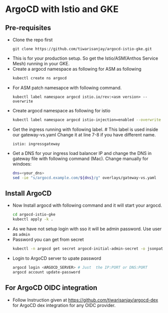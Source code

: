 # ArgoCD with Istio and GKE 

## Pre-requisites
- Clone the repo first
    ```
    git clone https://github.com/tiwarisanjay/argocd-istio-gke.git
    ```
- This is for your production setup. So get the Istio/ASM(Anthos Service Mesh) running in your GKE. 
- Create a argocd namespace as following for ASM as following 
    ```bash
    kubectl create ns argocd
    ```
- For ASM patch namesapce with following command. 
    ```
    kubectl label namespace argocd istio.io/rev:<asm version> --overwrite
    ```
- Create argocd namespace as following for istio
    ```bash
    kubectl label namespace argocd istio-injection=enabled --overwrite
    ```
- Get the ingress running with following label. # This label is used inside our gateway-vs.yaml Change it at line 7-8 if you have different name.
    ```
    istio: ingressgateway
    ```
- Get a DNS for your ingress load balancer IP and change the DNS in gateway file with following command (Mac). Change manually for windoes:
    ```bash
    dns=<your_dns>
    sed -ie "s/argocd.example.com/${dns}/g" overlays/gateway-vs.yaml
    ```

## Install ArgoCD

- Now Install argocd with following command and it will start your argocd. 
    ```bash
    cd argocd-istio-gke
    kubectl apply -k . 
    ```
- As we have not setup login with sso it will be admin password. Use user as `admin`
- Password you can get from secret 
    ```bash
    kubectl -n argocd get secret argocd-initial-admin-secret -o jsonpath="{.data.password}" | base64 -d; echo 
    ```
- Login to ArgoCD server to upate password
    ```bash
    argocd login <ARGOCD_SERVER> # Just  the IP:PORT or DNS:PORT
    argocd account update-password
    ```

## For ArgoCD OIDC integration 
- Follow Instruction given at https://github.com/tiwarisanjay/argocd-dex for ArgoCD dex integration for any OIDC provider. 